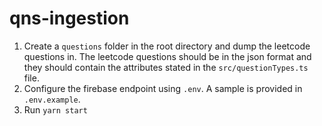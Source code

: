 # qns-ingestion

1. Create a `questions` folder in the root directory and dump the leetcode questions in. The leetcode questions should be in the json format and they should contain the attributes stated in the `src/questionTypes.ts` file.
2. Configure the firebase endpoint using `.env`. A sample is provided in `.env.example`.
3. Run `yarn start`
